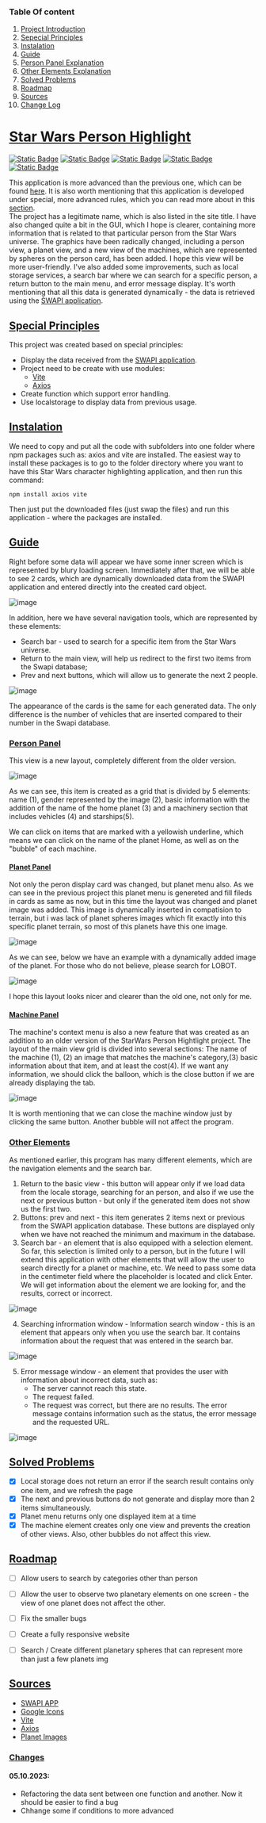 ### Table Of content
1. [Project Introduction](#star-Wars-Person-Highlight)
1. [Sepecial Principles](#Special-Principles)
1. [Instalation](#instalation)
1. [Guide](#Guide) 
1. [Person Panel Explanation](#Person-Panel)
1. [Other Elements Explanation](#Other-Elements)
1. [Solved Problems](#solved-problems) 
1. [Roadmap](#Roadmap)
1. [Sources](#Sources)
1. [Change Log](#Changes)


# [Star Wars Person Highlight](#Table-of-content)
[<img alt="Static Badge" src="https://img.shields.io/badge/SWAPI%20app-%23fca311">](https://swapi.dev/)
[<img alt="Static Badge" src="https://img.shields.io/badge/Star-Wars-blue">](https://en.wikipedia.org/wiki/Star_Wars)
[<img alt="Static Badge" src="https://img.shields.io/badge/Vite-0eb7eb">](https://vitejs.dev/)
[<img alt="Static Badge" src="https://img.shields.io/badge/Axios-6a15d1">](https://www.npmjs.com/package/axios)
[<img alt="Static Badge" src="https://img.shields.io/badge/Live%20Preview-black">](https://starwars-person-highlight.vercel.app/)


This application is more advanced than the previous one, which can be found [here](#https://github.com/Cysiek96/Z2J/tree/main/StarWarsInfo). It is also worth mentioning that this application is developed under special, more advanced rules, which you can read more about in this [section](#Special-Principles). <br>
The project has a legitimate name, which is also listed in the site title. I have also changed quite a bit in the GUI, which I hope is clearer, containing more information that is related to that particular person from the Star Wars universe.  The graphics have been radically changed, including a person view, a planet view, and a new view of the machines, which are represented by spheres on the person card, has been added. I hope this view will be more user-friendly. I've also added some improvements, such as local storage services, a search bar where we can search for a specific person, a return button to the main menu, and error message display.  It's worth mentioning that all this data is generated dynamically - the data is retrieved using the [SWAPI application]((https://swapi.dev/)).

## [Special Principles](#Table-of-content)

This project was created based on special principles:
 - Display the data received from the [SWAPI application](https://swapi.dev/).
 - Project  need to be create with use modules:
    - [Vite](https://vitejs.dev/)
    - [Axios](https://www.npmjs.com/package/axios)
 - Create function which support error handling.
 - Use localstorage to display data from previous usage.

## [Instalation](#Table-of-content)
We need to copy and put all the code with subfolders into one folder where npm packages such as: axios and vite are installed. 
The easiest way to install these packages is to go to the folder directory where you want to have this Star Wars character highlighting application, and then run this command:
```
npm install axios vite
```
Then just put the downloaded files (just swap the files) and run this application - where the packages are installed.
## [Guide](#Table-of-content)

Right before some data will appear we have some inner screen which is represented by blury loading screen. Immediately after that, we will be able to see 2 cards, which are dynamically downloaded data from the SWAPI application and entered directly into the created card object.

![image](https://github.com/Cysiek96/Z2J/assets/113532109/43dd51cd-1903-4f55-8092-d4106cc5b7d0)

In addition, here we have several navigation tools, which are represented by these elements:
* Search bar - used to search for a specific item from the Star Wars universe.
* Return to the main view, will help us redirect to the first two items from the Swapi database;
* Prev and next buttons, which will allow us to generate the next 2 people.

![image](https://github.com/Cysiek96/Z2J/assets/113532109/9824444a-c7f3-4be4-afff-444e9d8d46f3)


The appearance of the cards is the same for each generated data. The only difference is the number of vehicles that are inserted compared to their number in the Swapi database.
### [Person Panel](#Table-of-content)

This view is a new layout, completely different from the older version. 

![image](https://github.com/Cysiek96/Z2J/assets/113532109/d17f4afe-5f4e-45ef-83d7-7813a2d4d030)

As we can see, this item is created as a grid that is divided by 5 elements: name (1), gender represented by the image (2), basic information with the addition of the name of the home planet (3) and a machinery section that includes vehicles (4) and starships(5).

We can click on items that are marked with a yellowish underline, which means we can click on the name of the planet Home, as well as on the "bubble" of each machine. 

#### [Planet Panel](#Table-of-content)

Not only the peron display card was changed, but planet menu also. As we can see in the previous project this planet menu  is genereted and fill fileds in cards as same as now, but in this time the layout was changed and planet image was added. This image is dynamically inserted in compatision to terrain, but i was lack of planet spheres images which fit exactly into this specific planet terrain, so most of this planets have this one image. 


![image](https://github.com/Cysiek96/Z2J/assets/113532109/8938b5c5-28d7-45d9-b473-7008030528a4)

As we can see, below we have an example with a dynamically added image of the planet. For those who do not believe, please search for LOBOT.

![image](https://github.com/Cysiek96/Z2J/assets/113532109/51c7643f-9fa2-4cfc-ad36-e2636c13f3c7)


I hope this layout looks nicer and clearer than the old one, not only for me.

#### [Machine Panel](#Table-of-content)

The machine's context menu is also a new feature that was created as an addition to an older version of the StarWars Person Hightlight project. The layout of the main view grid is divided into several sections:  The name of the machine (1), (2) an image that matches the machine's category,(3) basic information about that item, and at least the cost(4). If we want any information, we should click the balloon, which is the close button if we are already displaying the tab.   

![image](https://github.com/Cysiek96/Z2J/assets/113532109/cd71f8a4-42e1-43a1-a465-b48687b41c5c)


It is worth mentioning that we can close the machine window just by clicking the same button. Another bubble will not affect the program.


### [Other Elements](#Table-of-content)
As mentioned earlier, this program has many different elements, which are the navigation elements and the search bar.
1. Return to the basic view - this button will appear only if we load data from the locale storage, searching for an person, and also if we use the next or previous button - but only if the generated item does not show us the first two.
1. Buttons: prev and next - this item generates 2 items next or previous from the SWAPI application database. These buttons are displayed only when we have not reached the minimum and maximum in the database.
1. Search bar - an element that is also equipped with a selection element. So far, this selection is limited only to a person, but in the future I will extend this application with other elements that will allow the user to search directly for a planet or machine, etc.  We need to pass some data in the centimeter field where the placeholder is located and click Enter. We will get information about the element we are looking for, and the results, correct or incorrect.

![image](https://github.com/Cysiek96/Z2J/assets/113532109/0510064c-96f9-42b4-8796-bd1260db8163)

4. Searching infrormation window - Information search window - this is an element that appears only when you use the search bar. It contains information about the request that was entered in the search bar.

![image](https://github.com/Cysiek96/Z2J/assets/113532109/b145d707-9524-4988-bfdb-ce991650ac7c)

5. Error message window - an element that provides the user with information about incorrect data, such as:
   *  The server cannot reach this state.
   * The request failed.
   * The request was correct, but there are no results.
   The error message contains information such as the status, the error message and the requested URL.

![image](https://github.com/Cysiek96/Z2J/assets/113532109/e841c3fa-5dba-461b-b88f-8cc5513ff89c)

## [Solved Problems](#Table-of-content)

- [x]  Local storage does not return an error if the search result contains only one item, and we refresh the page
- [x]  The next and previous buttons do not generate and display more than 2 items simultaneously.
- [x]  Planet menu returns only one displayed item at a time 
- [x]  The machine element creates only one view and prevents the creation of other views. Also, other bubbles do not affect this view.

## [Roadmap](#Table-of-content)
- [ ] Allow users to search by categories other than person
- [ ] Allow the user to observe two planetary elements on one screen - the view of one planet does not affect the other.
- [ ] Fix the smaller bugs
- [ ] Create a fully responsive website
- [ ] Search / Create different planetary spheres that can represent more than just a few planets img


## [Sources](#Table-of-content)
- [SWAPI APP](https://swapi.dev/)
- [Google Icons](https://fonts.google.com/icons)
- [Vite](https://vitejs.dev/)
- [Axios](https://www.npmjs.com/package/axios)
- [Planet Images](https://www.pngwing.com/en/free-png-avvto)


### [Changes](#Table-of-content)
#### 05.10.2023:
- Refactoring the data sent between one function and another. Now it should be easier to find a bug
- Chhange some if conditions to more advanced
